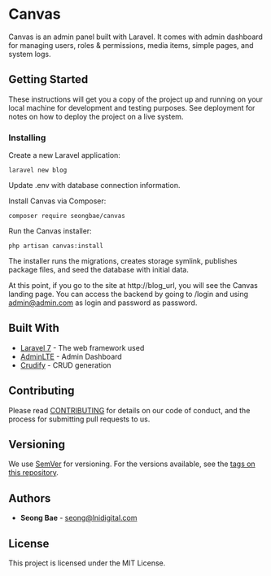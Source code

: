 # Canvas

Canvas is an admin panel built with Laravel. It comes with admin dashboard for managing users, roles & permissions, media items, simple pages, and system logs. 

## Getting Started

These instructions will get you a copy of the project up and running on your local machine for development and testing purposes. See deployment for notes on how to deploy the project on a live system.

### Installing

Create a new Laravel application:

```
laravel new blog
```

Update .env with database connection information.

Install Canvas via Composer:

```
composer require seongbae/canvas
```

Run the Canvas installer:

```
php artisan canvas:install
```

The installer runs the migrations, creates storage symlink, publishes package files, and seed the database with initial data.

At this point, if you go to the site at http://blog_url, you will see the Canvas landing page. You can access the backend by going to /login and using admin@admin.com as login and password as password.

## Built With

* [Laravel 7](https://www.laravel.com) - The web framework used
* [AdminLTE](https://adminlte.io/) - Admin Dashboard
* [Crudify](https://github.com/kejojedi/crudify) - CRUD generation

## Contributing

Please read [CONTRIBUTING](CONTRIBUTING.md) for details on our code of conduct, and the process for submitting pull requests to us.

## Versioning

We use [SemVer](http://semver.org/) for versioning. For the versions available, see the [tags on this repository](https://github.com/seongbae/canvas/tags). 

## Authors

* **Seong Bae** - [seong@lnidigital.com](seong@lnidigital.com)

## License

This project is licensed under the MIT License.